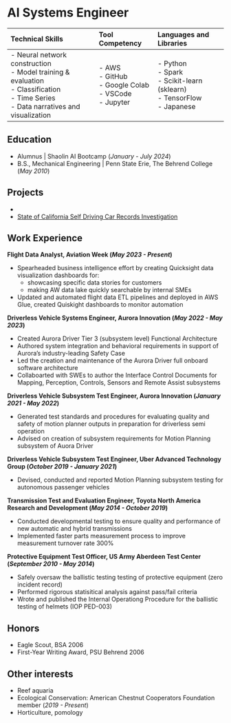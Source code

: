 # AI Systems Engineer

| **Technical Skills** | **Tool Competency** | **Languages and Libraries** |
|:---------------------|:---------------------|:----------------------------|
| - Neural network construction <br> - Model training & evaluation <br> - Classification <br> - Time Series <br> - Data narratives and visualization | - AWS <br> - GitHub <br> - Google Colab <br> - VSCode <br> - Jupyter | - Python <br> - Spark <br> - Scikit-learn (sklearn) <br> - TensorFlow <br> - Japanese |


## Education
- Alumnus  |  Shaolin AI Bootcamp (_January - July 2024_)
- B.S., Mechanical Engineering  |  Penn State Erie, The Behrend College (_May 2010_)



## Projects
- 
- [State of California Self Driving Car Records Investigation](https://github.com/Kyle-Markwardt/self-driving-vehicles)


## Work Experience 
**Flight Data Analyst, Aviation Week (_May 2023 - Present_)**
- Spearheaded business intelligence effort by creating Quicksight data visualization dashboards for:
  - showcasing specific data stories for customers
  - making AW data lake quickly searchable by internal SMEs
- Updated and automated flight data ETL pipelines and deployed in AWS Glue, created Quiskight dashboards to monitor automation

**Driverless Vehicle Systems Engineer, Aurora Innovation (_May 2022 - May 2023_)**
- Created Aurora Driver Tier 3 (subsystem level) Functional Architecture
- Authored system integration and behavioral requirements in support of Aurora’s industry-leading Safety Case 
- Led the creation and maintenance of the Aurora Driver full onboard software architecture
- Collaboarted with SWEs to author the Interface Control Documents for Mapping, Perception, Controls, Sensors and Remote Assist subsystems

**Driverless Vehicle Subsystem Test Engineer, Aurora Innovation (_January 2021 - May 2022_)**
- Generated test standards and procedures for evaluating quality and safety of motion planner outputs in preparation for driverless semi operation
- Advised on creation of subsystem requirements for Motion Planning subsystem of Auora Driver

**Driverless Vehicle Subsystem Test Engineer, Uber Advanced Technology Group (_October 2019 - January 2021_)**
- Devised, conducted and reported Motion Planning subsystem testing for autonomous passenger vehicles

**Transmission Test and Evaluation Engineer, Toyota North America Research and Development (_May 2014 - October 2019_)**
- Conducted developmental testing to ensure quality and performance of new automatic and hybrid transmissions
- Implemented faster parts measurement process to improve measurement turnover rate 300%

**Protective Equipment Test Officer, US Army Aberdeen Test Center (_September 2010 - May 2014_)**
- Safely oversaw the ballistic testing testing of protective equipment (zero incident record)
- Performed rigorous statisitical analysis against pass/fail criteria
- Wrote and published the Internal Operationg Procedure for the ballistic testing of helmets (IOP PED-003)

## Honors
- Eagle Scout, BSA 2006
- First-Year Writing Award, PSU Behrend 2006

## Other interests
 - Reef aquaria
 - Ecological Conservation: American Chestnut Cooperators Foundation member (_2019 - Present_)
 - Horticulture, pomology
